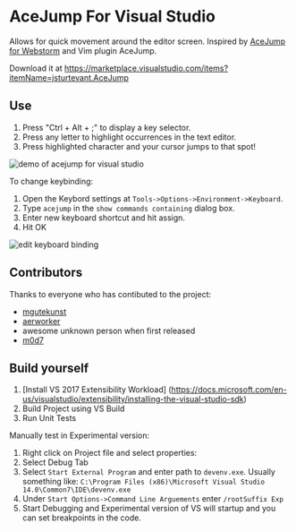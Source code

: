 # AceJump For Visual Studio

Allows for quick movement around the editor screen.  Inspired by [AceJump for Webstorm]((http://plugins.jetbrains.com/plugin/?idea&pluginId=7086)) and Vim plugin AceJump. 

Download it at https://marketplace.visualstudio.com/items?itemName=jsturtevant.AceJump

## Use
1. Press "Ctrl + Alt + ;" to display a key selector.  
2. Press any letter to highlight occurrences in the text editor.   
3. Press highlighted character and your cursor jumps to that spot!

![demo of acejump for visual studio](https://github.com/jsturtevant/ace-jump/blob/master/ace-jump-demo.gif)

To change keybinding: 

1. Open the Keybord settings at ```Tools->Options->Environment->Keyboard```.  
2. Type ```acejump``` in the ```show commands containing``` dialog box.  
3. Enter new keyboard shortcut and hit assign.
4. Hit OK

![edit keyboard binding](https://github.com/jsturtevant/ace-jump/blob/master/vs-edit-keyboard-bindings.png)

## Contributors
Thanks to everyone who has contibuted to the project:

- [mgutekunst](https://github.com/mgutekunst)
- [aerworker](https://github.com/aerworker)
- awesome unknown person when first released 
- [m0d7](https://github.com/m0d7)

## Build yourself

1. [Install VS 2017 Extensibility Workload] (https://docs.microsoft.com/en-us/visualstudio/extensibility/installing-the-visual-studio-sdk)
2. Build Project using VS Build
3. Run Unit Tests

Manually test in Experimental version:

1. Right click on Project file and select properties:
2. Select Debug Tab
3. Select ```Start External Program``` and enter path to ```devenv.exe```.  Usually something like: ```C:\Program Files (x86)\Microsoft Visual Studio 14.0\Common7\IDE\devenv.exe```
4. Under ```Start Options->Command Line Arguements``` enter ```/rootSuffix Exp```
5. Start Debugging and Experimental version of VS will startup and you can set breakpoints in the code.
